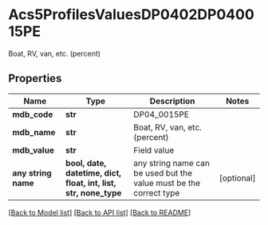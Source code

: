 # Acs5ProfilesValuesDP0402DP040015PE

Boat, RV, van, etc. (percent)

## Properties
Name | Type | Description | Notes
------------ | ------------- | ------------- | -------------
**mdb_code** | **str** | DP04_0015PE | 
**mdb_name** | **str** | Boat, RV, van, etc. (percent) | 
**mdb_value** | **str** | Field value | 
**any string name** | **bool, date, datetime, dict, float, int, list, str, none_type** | any string name can be used but the value must be the correct type | [optional]

[[Back to Model list]](../README.md#documentation-for-models) [[Back to API list]](../README.md#documentation-for-api-endpoints) [[Back to README]](../README.md)


